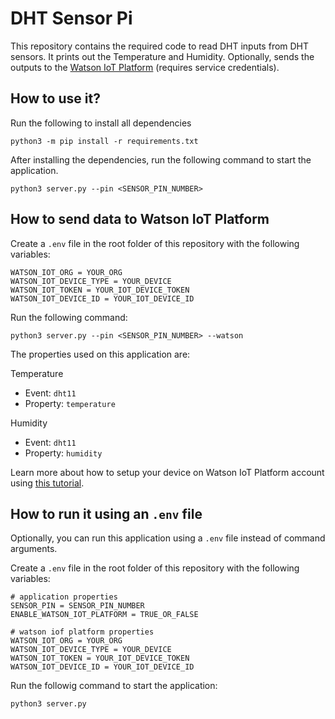 # DHT Sensor Pi

This repository contains the required code to read DHT inputs from DHT sensors. It prints out the Temperature and Humidity. Optionally, sends the outputs to the
[Watson IoT Platform](https://internetofthings.ibmcloud.com/) (requires service credentials).

## How to use it?

Run the following to install all dependencies

`python3 -m pip install -r requirements.txt`

After installing the dependencies, run the following command to start the application.

`python3 server.py --pin <SENSOR_PIN_NUMBER>`

## How to send data to Watson IoT Platform

Create a `.env` file in the root folder of this repository with the following variables:

```
WATSON_IOT_ORG = YOUR_ORG
WATSON_IOT_DEVICE_TYPE = YOUR_DEVICE 
WATSON_IOT_TOKEN = YOUR_IOT_DEVICE_TOKEN
WATSON_IOT_DEVICE_ID = YOUR_IOT_DEVICE_ID
```

Run the following command:

`python3 server.py --pin <SENSOR_PIN_NUMBER> --watson`

The properties used on this application are:

Temperature
- Event: `dht11`
- Property: `temperature`

Humidity
- Event: `dht11`
- Property: `humidity`

Learn more about how to setup your device on Watson IoT Platform account using [this tutorial](https://iotdesignpro.com/projects/how-to-send-sensor-data-to-ibm-watson-cloud-platform-using-raspberry-pi).

## How to run it using an `.env` file

Optionally, you can run this application using a `.env` file instead of command arguments.

Create a `.env` file in the root folder of this repository with the following variables:


```
# application properties
SENSOR_PIN = SENSOR_PIN_NUMBER
ENABLE_WATSON_IOT_PLATFORM = TRUE_OR_FALSE

# watson iof platform properties
WATSON_IOT_ORG = YOUR_ORG
WATSON_IOT_DEVICE_TYPE = YOUR_DEVICE 
WATSON_IOT_TOKEN = YOUR_IOT_DEVICE_TOKEN
WATSON_IOT_DEVICE_ID = YOUR_IOT_DEVICE_ID
```

Run the followig command to start the application:

`python3 server.py`